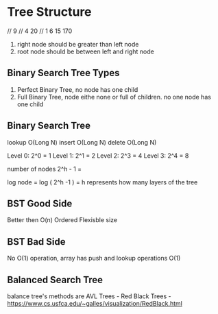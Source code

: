 # Tree Structure

//     9
//   4    20
// 1   6  15   170

1. right node should be greater than left node
2. root node should be between left and right node


## Binary Search Tree Types

1. Perfect Binary Tree, no node has one child
2. Full Binary Tree, node eithe none or full of children. no one node has one child

## Binary Search Tree

lookup O(Long N)
insert O(Long N)
delete O(Long N)

Level 0: 2^0 = 1
Level 1: 2^1 = 2
Level 2: 2^3 = 4
Level 3: 2^4 = 8

number of nodes 2^h - 1 = 

log node = log ( 2^h -1 ) = h  represents how many layers of the tree

## BST Good Side
Better then O(n)
Ordered
Flexisble size

## BST Bad Side
No O(1) operation, array has push and lookup operations O(1)


## Balanced Search Tree

balance tree's methods are
AVL Trees - 
Red Black Trees - https://www.cs.usfca.edu/~galles/visualization/RedBlack.html



